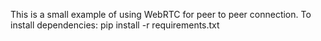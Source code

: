 This is a small example of using WebRTC for peer to peer connection.
To install dependencies:
 pip install -r requirements.txt

